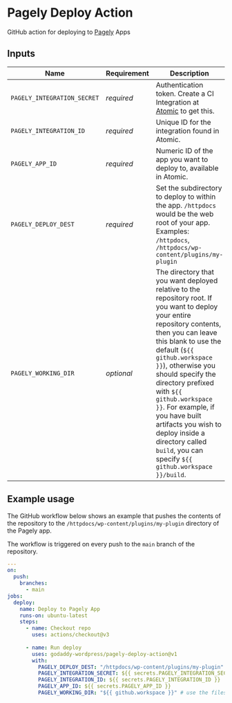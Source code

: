 # Pagely Deploy Action
GitHub action for deploying to [Pagely](https://pagely.com/) Apps

## Inputs

| Name                        | Requirement | Description                                                                                                                                                                                                                                                                                                                                                                                                                                    |
|-----------------------------|-------------|------------------------------------------------------------------------------------------------------------------------------------------------------------------------------------------------------------------------------------------------------------------------------------------------------------------------------------------------------------------------------------------------------------------------------------------------|
| `PAGELY_INTEGRATION_SECRET` | _required_  | Authentication token. Create a CI Integration at [Atomic](https://atomic.pagely.com/account/integrations) to get this.                                                                                                                                                                                                                                                                                                                         |
| `PAGELY_INTEGRATION_ID`     | _required_  | Unique ID for the integration found in Atomic.                                                                                                                                                                                                                                                                                                                                                                                                 |
| `PAGELY_APP_ID`             | _required_  | Numeric ID of the app you want to deploy to, available in Atomic.                                                                                                                                                                                                                                                                                                                                                                              |
| `PAGELY_DEPLOY_DEST`        | _required_  | Set the subdirectory to deploy to within the app. `/httpdocs` would be the web root of your app. Examples: `/httpdocs`, `/httpdocs/wp-content/plugins/my-plugin`                                                                                                                                                                                                                                                                               |
| `PAGELY_WORKING_DIR`        | _optional_  | The directory that you want deployed relative to the repository root. If you want to deploy your entire repository contents, then you can leave this blank to use the default (`${{ github.workspace }}`), otherwise you should specify the directory prefixed with `${{ github.workspace }}`. For example, if you have built artifacts you wish to deploy inside a directory called `build`, you can specify `${{ github.workspace }}/build`. |

## Example usage

The GitHub workflow below shows an example that pushes the contents of the repository to the `/httpdocs/wp-content/plugins/my-plugin` directory of the Pagely app.

The workflow is triggered on every push to the `main` branch of the repository.

```yaml
---
on:
  push:
    branches:
      - main
jobs:
  deploy:
    name: Deploy to Pagely App
    runs-on: ubuntu-latest
    steps:
      - name: Checkout repo
        uses: actions/checkout@v3
        
      - name: Run deploy
        uses: godaddy-wordpress/pagely-deploy-action@v1
        with:
          PAGELY_DEPLOY_DEST: "/httpdocs/wp-content/plugins/my-plugin"
          PAGELY_INTEGRATION_SECRET: ${{ secrets.PAGELY_INTEGRATION_SECRET }}
          PAGELY_INTEGRATION_ID: ${{ secrets.PAGELY_INTEGRATION_ID }}
          PAGELY_APP_ID: ${{ secrets.PAGELY_APP_ID }}
          PAGELY_WORKING_DIR: "${{ github.workspace }}" # use the files starting at the repository root
```

